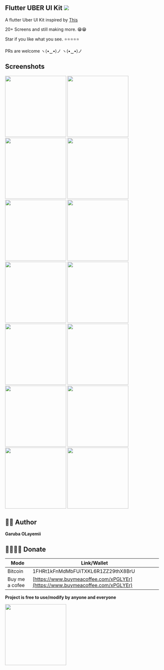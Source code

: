 ## Flutter UBER UI Kit <img src="https://camo.githubusercontent.com/a34cfbf37ba6848362bf2bee0f3915c2e38b1cc1/68747470733a2f2f696d672e736869656c64732e696f2f62616467652f5052732d77656c636f6d652d627269676874677265656e2e7376673f7374796c653d666c61742d737175617265" />

A flutter Uber UI Kit inspired by [This](https://www.behance.net/collection/175047817/Ubber)

20+ Screens and still making more. 😁😁

Star if you like what you see. ⭐⭐⭐⭐⭐

PRs are welcome ヽ(•‿•)ノ ヽ(•‿•)ノ

## Screenshots

<img src="https://github.com/OLayemii/uberr-ui/blob/US-fix-flow/screenshots/1.png" width="200" />
<img src="https://github.com/OLayemii/uberr-ui/blob/US-fix-flow/screenshots/2.png" width="200" />
<img src="https://github.com/OLayemii/uberr-ui/blob/US-fix-flow/screenshots/3.png" width="200" />
<img src="https://github.com/OLayemii/uberr-ui/blob/US-fix-flow/screenshots/4.png" width="200" />
<img src="https://github.com/OLayemii/uberr-ui/blob/US-fix-flow/screenshots/5.png" width="200" />
<img src="https://github.com/OLayemii/uberr-ui/blob/US-fix-flow/screenshots/6.png" width="200" />
<img src="https://github.com/OLayemii/uberr-ui/blob/US-fix-flow/screenshots/7.png" width="200" />
<img src="https://github.com/OLayemii/uberr-ui/blob/US-fix-flow/screenshots/8.png" width="200" />
<img src="https://github.com/OLayemii/uberr-ui/blob/US-fix-flow/screenshots/9.png" width="200" />
<img src="https://github.com/OLayemii/uberr-ui/blob/US-fix-flow/screenshots/10.png" width="200" />
<img src="https://github.com/OLayemii/uberr-ui/blob/US-fix-flow/screenshots/11.png" width="200" />
<img src="https://github.com/OLayemii/uberr-ui/blob/US-fix-flow/screenshots/12.png" width="200" />
<img src="https://github.com/OLayemii/uberr-ui/blob/US-fix-flow/screenshots/13.png" width="200" />
<img src="https://github.com/OLayemii/uberr-ui/blob/US-fix-flow/screenshots/14.png" width="200" />

## 🦸‍♂️ Author


**Garuba OLayemii**

## 💃🏻💃🏻 Donate

| **Mode**       | **Link/Wallet**                                                              |
| -------------- | ---------------------------------------------------------------------------- |
| Bitcoin        | 1FHRt1kFnMdMbFUiTXKL6R1ZZ29thX8BrU                                           |
| Buy me a cofee | [https://www.buymeacoffee.com/xPGLYEr](https://www.buymeacoffee.com/xPGLYEr) |

**Project is free to use/modify by anyone and everyone**

<a href="ss/app.apk"><img src="https://playerzon.com/asset/download.png" width="200"></img></a>
